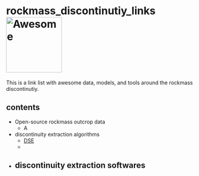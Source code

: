 # rockmass_discontinutiy_links [<img src="https://raw.githubusercontent.com/sindresorhus/awesome/main/media/logo.svg" alt="Awesome" width="150" style="vertical-align: middle;"/>](https://github.com/sindresorhus/awesome#readme)

This is a link list with awesome data, models, and tools around the rockmass discontinutiy.

## contents
- Open-source rockmass outcrop data
  - A
- discontinuity extraction algorithms
  - [DSE](https://github.com/adririquelme/DSE)
  - 
- discontinuity extraction softwares
  - 
